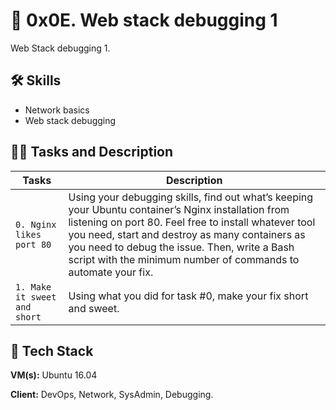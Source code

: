 
# 🦾 0x0E. Web stack debugging 1

Web Stack debugging 1.

## 🛠 Skills
- Network basics
- Web stack debugging

## 👨‍💻 Tasks and Description
| Tasks             | Description                                                                |
| ----------------- | ------------------------------------------------------------------ |
| `0. Nginx likes port 80` | Using your debugging skills, find out what’s keeping your Ubuntu container’s Nginx installation from listening on port 80. Feel free to install whatever tool you need, start and destroy as many containers as you need to debug the issue. Then, write a Bash script with the minimum number of commands to automate your fix. |
| `1. Make it sweet and short`| Using what you did for task #0, make your fix short and sweet. |

## 🚀 Tech Stack

**VM(s):** Ubuntu 16.04

**Client:** DevOps, Network, SysAdmin, Debugging.
